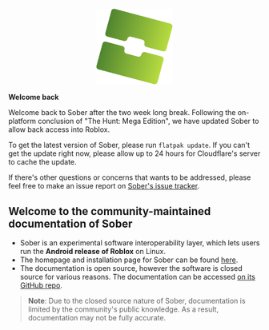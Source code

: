 <p align="center">
  <img style="max-width: 30%" src="../../sober.svg">
</p>

<div class="warning">

  **Welcome back**
  
  Welcome back to Sober after the two week long break. Following the on-platform conclusion of "The Hunt: Mega Edition", we have updated Sober to allow back access into Roblox.

  To get the latest version of Sober, please run `flatpak update`. If you can't get the update right now, please allow up to 24 hours for Cloudflare's server to cache the update.

  If there's other questions or concerns that wants to be addressed, please feel free to make an issue report on [Sober's issue tracker](https://github.com/vinegarhq/sober/issues).

</div>

## Welcome to the community-maintained documentation of Sober

- Sober is an experimental software interoperability layer, which lets users run the **Android release of Roblox** on Linux.
- The homepage and installation page for Sober can be found [here](https://sober.vinegarhq.org/).
- The documentation is open source, however the software is closed source for various reasons. The documentation can be accessed [on its GitHub repo](https://github.com/vinegarhq/vinegarhq.github.io).
> **Note**: Due to the closed source nature of Sober, documentation is limited by the community's public knowledge. As a result, documentation may not be fully accurate.
